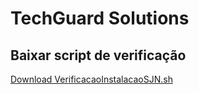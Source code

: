 # TechGuard Solutions




## Baixar script de verificação

[Download VerificacaoInstalacaoSJN.sh](https://raw.githubusercontent.com/TechGuard-Solutions/Site-Institucional/master/ShellScripts/VerificacaoInstalacaoSJN.sh)
